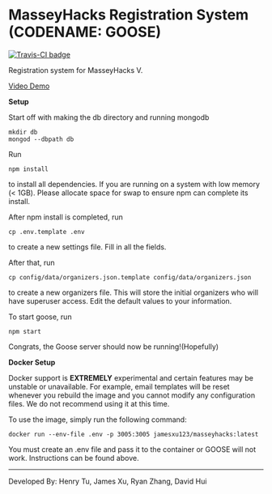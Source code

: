 # MasseyHacks Registration System (CODENAME: GOOSE)

[![Travis-CI badge](https://travis-ci.org/MasseyHacks/MasseyHacks-V-Registration.svg?branch=master)](https://travis-ci.com)

Registration system for MasseyHacks V.

[Video Demo](https://www.youtube.com/watch?v=LehQZwspwKM)

**Setup**

Start off with making the db directory and running mongodb

```
mkdir db
mongod --dbpath db
```

Run

```
npm install
```

to install all dependencies. If you are running on a system with low memory (< 1GB). Please allocate space for swap to ensure npm can complete its install.

After npm install is completed, run

```
cp .env.template .env
```

to create a new settings file. Fill in all the fields. 

After that, run 

```
cp config/data/organizers.json.template config/data/organizers.json
```

to create a new organizers file. This will store the initial organizers who will have superuser access. Edit the default values to your information.

To start goose, run

```
npm start
```

Congrats, the Goose server should now be running!(Hopefully)

**Docker Setup**

Docker support is **EXTREMELY** experimental and certain features may be unstable or unavailable. For example, email templates will be reset whenever you rebuild the image and you cannot modify any configuration files. We do not recommend using it at this time.

To use the image, simply run the following command:

```
docker run --env-file .env -p 3005:3005 jamesxu123/masseyhacks:latest
```

You must create an .env file and pass it to the container or GOOSE will not work. Instructions can be found above.

___
Developed By: Henry Tu, James Xu, Ryan Zhang, David Hui
